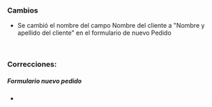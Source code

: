 <h3>Cambios</h3>
<ul>
    <li>Se cambió el nombre del campo Nombre del cliente a "Nombre y apellido del cliente" en el formulario de nuevo Pedido</li>
</ul>

</br>

<h3>Correcciones:</h3>

<h5>Formulario nuevo pedido</h5>
<ul>
    <li></li>

</ul>